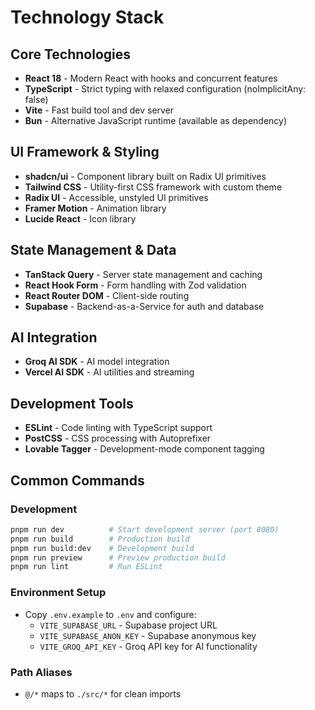# Technology Stack

## Core Technologies
- **React 18** - Modern React with hooks and concurrent features
- **TypeScript** - Strict typing with relaxed configuration (noImplicitAny: false)
- **Vite** - Fast build tool and dev server
- **Bun** - Alternative JavaScript runtime (available as dependency)

## UI Framework & Styling
- **shadcn/ui** - Component library built on Radix UI primitives
- **Tailwind CSS** - Utility-first CSS framework with custom theme
- **Radix UI** - Accessible, unstyled UI primitives
- **Framer Motion** - Animation library
- **Lucide React** - Icon library

## State Management & Data
- **TanStack Query** - Server state management and caching
- **React Hook Form** - Form handling with Zod validation
- **React Router DOM** - Client-side routing
- **Supabase** - Backend-as-a-Service for auth and database

## AI Integration
- **Groq AI SDK** - AI model integration
- **Vercel AI SDK** - AI utilities and streaming

## Development Tools
- **ESLint** - Code linting with TypeScript support
- **PostCSS** - CSS processing with Autoprefixer
- **Lovable Tagger** - Development-mode component tagging

## Common Commands

### Development
```bash
pnpm run dev          # Start development server (port 8080)
pnpm run build        # Production build
pnpm run build:dev    # Development build
pnpm run preview      # Preview production build
pnpm run lint         # Run ESLint
```

### Environment Setup
- Copy `.env.example` to `.env` and configure:
  - `VITE_SUPABASE_URL` - Supabase project URL
  - `VITE_SUPABASE_ANON_KEY` - Supabase anonymous key
  - `VITE_GROQ_API_KEY` - Groq API key for AI functionality

### Path Aliases
- `@/*` maps to `./src/*` for clean imports